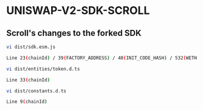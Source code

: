 # UNISWAP-V2-SDK-SCROLL

## Scroll's changes to the forked SDK

```sh
vi dist/sdk.esm.js

Line 23(chainId) / 39(FACTORY_ADDRESS) / 40(INIT_CODE_HASH) / 532(WETH ADDRESS)
```

```sh
vi dist/entities/token.d.ts

Line 33(chainId)
```

```sh
vi dist/constants.d.ts

Line 9(chainId)
```
